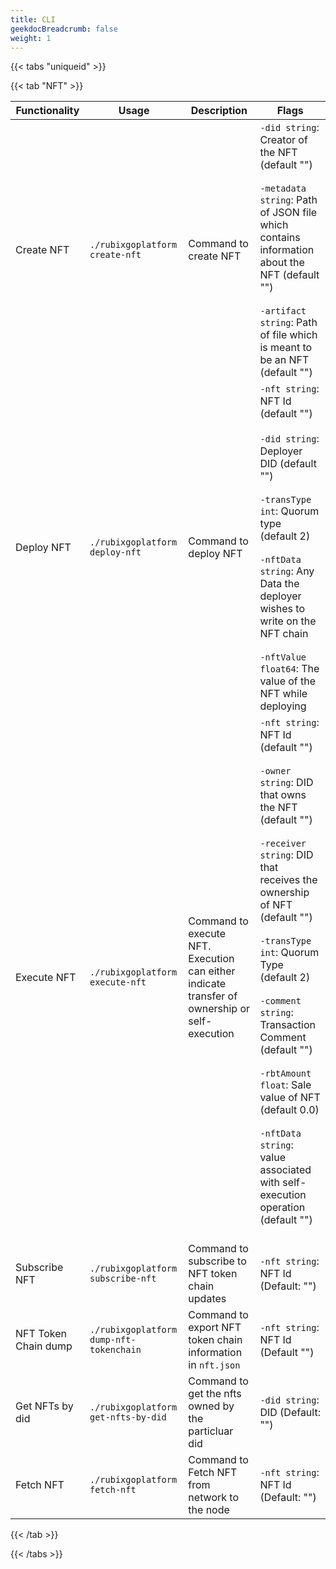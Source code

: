 ```yaml
---
title: CLI
geekdocBreadcrumb: false
weight: 1
---
```


{{< tabs "uniqueid" >}}

{{< tab "NFT" >}}

| Functionality       |  Usage                      | Description                                               | Flags                                                                                                                                                                                                                                   |
|------------------|-----------------------------------|-----------------------------------------------------------|-------------------------------------------------------------------------------------------------------------------------------------------------------------------------------------------------------------------------------------------|
| Create NFT | `./rubixgoplatform create-nft` | Command to create NFT | `-did string`: Creator of the NFT (default "")<br><br>`-metadata string`: Path of JSON file which contains information about the NFT (default "")<br><br>`-artifact string`: Path of file which is meant to be an NFT (default "") |
| Deploy NFT | `./rubixgoplatform deploy-nft` | Command to deploy NFT | `-nft string`: NFT Id (default "")<br><br> `-did string`: Deployer DID (default "")<br><br> `-transType int`: Quorum type (default 2)<br><br> `-nftData string`: Any Data the deployer wishes to write on the NFT chain<br><br> `-nftValue float64`: The value of the NFT while deploying |
| Execute NFT | `./rubixgoplatform execute-nft` | Command to execute NFT. Execution can either indicate transfer of ownership or self-execution  | `-nft string`: NFT Id (default "")<br><br>`-owner string`: DID that owns the NFT (default "")<br><br> `-receiver string`: DID that receives the ownership of NFT (default "")<br><br>`-transType int`: Quorum Type (default 2)<br><br>`-comment string`: Transaction Comment (default "")<br><br>`-rbtAmount float`: Sale value of NFT (default 0.0)<br><br>`-nftData string`: value associated with self-execution operation (default "")<br><br>|
| Subscribe NFT | `./rubixgoplatform subscribe-nft` | Command to subscribe to NFT token chain updates | `-nft string`: NFT Id (Default: "") |
| NFT Token Chain dump | `./rubixgoplatform dump-nft-tokenchain` | Command to export NFT token chain information in `nft.json` | `-nft string`: NFT Id (Default "") |
| Get NFTs by did | `./rubixgoplatform get-nfts-by-did` | Command to get the nfts owned by the particluar did | `-did string`: DID (Default: "") |
| Fetch NFT | `./rubixgoplatform fetch-nft` | Command to Fetch NFT from network to the node | `-nft string`: NFT Id (Default: "") |
{{< /tab >}}

{{< /tabs >}}